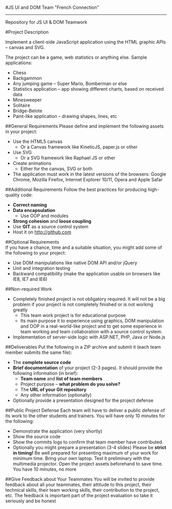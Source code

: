 #JS UI and DOM Team "French Connection"
*****************************************

Repository for JS UI & DOM Teamwork

#Project Description

Implement a client-side JavaScript application using the HTML graphic APIs – canvas and SVG.

The project can be a game, web statistics or anything else. Sample applications:
*   Chess
*   Backgammon
*   Any jumping game – Super Mario, Bomberman or else
*   Statistics application – app showing different charts, based on received data
*   Minesweeper
*   Solitaire
*   Bridge-Belote
*   Paint-like application – drawing shapes, lines, etc

##General Requirements
Please define and implement the following assets in your project:
*   Use the HTML5 canvas
    *   Or a Canvas framework like KineticJS, paper.js or other
*   Use SVG
    *   Or a SVG framework like Raphael JS or other
*   Create animations
    *   Either for the canvas, SVG or both
*   The application must work in the latest versions of the browsers: Google Chrome, Mozilla Firefox, Internet Explorer 10/11, Opera and Apple Safar

##Additional Requirements
Follow the best practices for producing high-quality code: 
*   **Correct naming**
*   **Data encapsulation**
    *   Use OOP and modules
*   **Strong cohesion** and **loose coupling**
*   Use **GIT** as a source control system
*   Host it on <a href="http://github.com" title="http://github.com" target="_blank">http://github.com</a>

##Optional Requirements    
If you have a chance, time and a suitable situation, you might add some of the following to your project:
*   Use DOM manipulations like native DOM API and/or jQuery
*   Unit and integration testing
*   Backward compatibility (make the application usable on browsers like IE8, IE7 and IE6)

##Non-required Work
*   Completely finished project is not obligatory required. It will not be a big problem if your project is not completely finished or is not working greatly
    *   This team work project is for educational purpose
    *   Its main purpose it to experience using graphics, DOM manipulation and OOP in a real-world-like project and to get some experience in team working and team collaboration with a source control system.
*   Implementation of server-side logic with ASP.NET, PHP, Java or Node.js

##Deliverables
Put the following in a ZIP archive and submit it (each team member submits the same file):
*   The **complete source code**
*   **Brief documentation** of your project (2-3 pages). It should provide the following information (in brief):
    *   **Team name** and **list of team members**
    *   Project purpose – **what problem do you solve?**
    *   The **URL of your Git repository**
    *   Any other information (optionally)
*   Optionally provide a presentation designed for the project defense

##Public Project Defense
Each team will have to deliver a public defense of its work to the other students and trainers. You will have only 10 minutes for the following:
*   Demonstrate the application (very shortly)
*   Show the source code
*   Show the commits logs to confirm that team member have contributed.
*   Optionally you might prepare a presentation (3-4 slides)
Please be **strict in timing!** Be well prepared for presenting maximum of your work for minimum time. Bring your own laptop. Test it preliminary with the multimedia projector. Open the project assets beforehand to save time. You have 10 minutes, no more

##Give Feedback about Your Teammates
You will be invited to provide feedback about all your teammates, their attitude to this project, their technical skills, their team working skills, their contribution to the project, etc. The feedback is important part of the project evaluation so take it seriously and be honest
